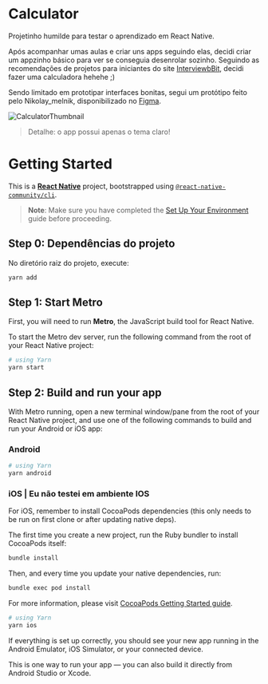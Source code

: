 # Calculator

Projetinho humilde para testar o aprendizado em React Native.

Após acompanhar umas aulas e criar uns apps seguindo elas, decidi criar um appzinho básico para ver se conseguia desenrolar sozinho. Seguindo as recomendações de projetos para iniciantes do site [InterviewbBit](https://www.interviewbit.com/blog/react-native-projects/), decidi fazer uma calculadora hehehe ;)

Sendo limitado em prototipar interfaces bonitas, segui um protótipo feito pelo Nikolay_melnik, disponibilizado no [Figma](https://www.figma.com/design/nxPTLl9M3umJR3r3teTt7S/Daily-UI-Challenge--004.-Calculator--Community-?node-id=1-599&p=f&t=1iZunDqywSeYY9BK-0).

![CalculatorThumbnail](https://github.com/user-attachments/assets/22621132-1c42-49a7-851d-9f9db540d245)

> Detalhe: o app possui apenas o tema claro!

# Getting Started

This is a [**React Native**](https://reactnative.dev) project, bootstrapped using [`@react-native-community/cli`](https://github.com/react-native-community/cli).

> **Note**: Make sure you have completed the [Set Up Your Environment](https://reactnative.dev/docs/set-up-your-environment) guide before proceeding.

## Step 0: Dependências do projeto

No diretório raiz do projeto, execute:

```sh
yarn add
```

## Step 1: Start Metro

First, you will need to run **Metro**, the JavaScript build tool for React Native.

To start the Metro dev server, run the following command from the root of your React Native project:

```sh
# using Yarn
yarn start
```

## Step 2: Build and run your app

With Metro running, open a new terminal window/pane from the root of your React Native project, and use one of the following commands to build and run your Android or iOS app:

### Android

```sh
# using Yarn
yarn android
```

### iOS | Eu não testei em ambiente IOS

For iOS, remember to install CocoaPods dependencies (this only needs to be run on first clone or after updating native deps).

The first time you create a new project, run the Ruby bundler to install CocoaPods itself:

```sh
bundle install
```

Then, and every time you update your native dependencies, run:

```sh
bundle exec pod install
```

For more information, please visit [CocoaPods Getting Started guide](https://guides.cocoapods.org/using/getting-started.html).

```sh
# using Yarn
yarn ios
```

If everything is set up correctly, you should see your new app running in the Android Emulator, iOS Simulator, or your connected device.

This is one way to run your app — you can also build it directly from Android Studio or Xcode.
